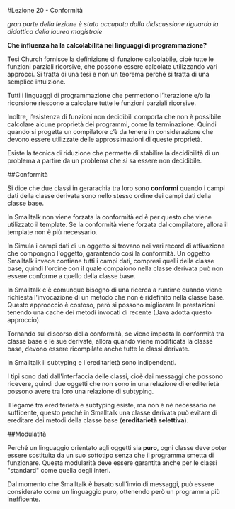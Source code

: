 #Lezione 20 - Conformità

*gran parte della lezione è stata occupata dalla didscussione riguardo la didattica della laurea magistrale*

**Che influenza ha la calcolabilità nei linguaggi di programmazione?**

Tesi Church fornisce la definizione di funzione calcolabile, cioè tutte le funzioni parziali ricorsive, che possono essere calcolate utilizzando vari approcci. Si tratta di una tesi e non un teorema perché si tratta di una semplice intuizione.

Tutti i linguaggi di programmazione che permettono l’iterazione e/o la ricorsione riescono a calcolare tutte le funzioni parziali ricorsive.

Inoltre, l’esistenza di funzioni non decidibili comporta che non è possibile calcolare alcune proprietà dei programmi, come la terminazione.
Quindi quando si progetta un compilatore c’è da tenere in considerazione che devono essere utilizzate delle approssimazioni di queste proprietà.

Esiste la tecnica di riduzione che permette di stabilire la decidibilità di un problema a partire da un problema che si sa essere non decidibile.



##Conformità

Si dice che due classi in gerarachia tra loro sono **conformi** quando i campi dati della classe derivata sono nello stesso ordine dei campi dati della classe base. 

In Smalltalk non viene forzata la conformità ed è per questo che viene utilizzato il template. 
Se la conformità viene forzata dal compilatore, allora il template non è più necessario.

In Simula i campi dati di un oggetto si trovano nei vari record di attivazione che compongno l'oggetto, garantendo così la conformità.
Un oggetto Smalltalk invece contiene tutti i campi dati, compresi quelli della classe base, quindi l'ordine con il quale compaiono nella classe derivata può non essere conforme a quello della classe base.

In Smalltalk c'è comunque bisogno di una ricerca a runtime quando viene richiesta l'invocazione di un metodo che non è ridefinito nella classe base. Questo approcccio è costoso, però si possono migliorare le prestazioni tenendo una cache dei metodi invocati di recente (Java adotta questo approccio).

Tornando sul discorso della conformità, se viene imposta la conformità tra classe base e le sue derivate, allora quando viene modificata la classe base, devono essere ricompilate anche tutte le classi derivate.

In Smalltalk il subtyping e l'ereditarietà sono indipendenti.

I tipi sono dati dall'interfaccia delle classi, cioè dai messaggi che possono ricevere, quindi due oggetti che non sono in una relazione di erediterietà possono avere tra loro una relazione di subtyping.

Il legame tra erediterietà e subtyping esiste, ma non è né necessario né sufficente, questo perché in Smalltalk una classe derivata può evitare di ereditare dei metodi della classe base (**ereditarietà selettiva**).

##Modulatità

Perché un linguaggio orientato agli oggetti sia **puro**, ogni classe deve poter essere sostituita da un suo sottotipo senza che il programma smetta di funzionare. Questa modularità deve essere garantita anche per le classi "standard" come quella degli interi.

Dal momento che Smalltalk è basato sull'invio di messaggi, può essere considerato come un linguaggio puro, ottenendo però un programma più inefficente.


